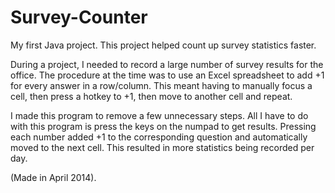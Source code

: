 # Survey-Counter
My first Java project. This project helped count up survey statistics faster. 

During a project, I needed to record a large number of survey results for the office. 
The procedure at the time was to use an Excel spreadsheet to add +1 for every answer in a row/column. 
This meant having to manually focus a cell, then press a hotkey to +1, then move to another cell and repeat. 

I made this program to remove a few unnecessary steps. 
All I have to do with this program is press the keys on the numpad to get results. 
Pressing each number added +1 to the corresponding question and automatically moved to the next cell. 
This resulted in more statistics being recorded per day. 

(Made in April 2014). 
